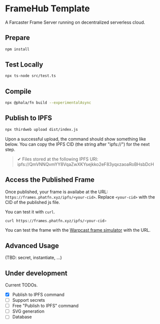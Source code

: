 # FrameHub Template

A Farcaster Frame Server running on decentralized serverless cloud.

## Prepare

```bash
npm install
```

## Test Locally

```bash
npx ts-node src/test.ts
```

## Compile

```bash
npx @phala/fn build --experimentalAsync
```

## Publish to IPFS

```bash
npx thirdweb upload dist/index.js
```

Upon a successful upload, the command should show something like below. You can copy the IPFS CID (the string after "ipfs://") for the next step.
> ✔ Files stored at the following IPFS URI: ipfs://QmVNNQvmYY8VqaZwXKYsejkko2eF83yqxzaoaRoBHsbDcH

## Access the Published Frame

Once published, your frame is availabe at the URL: `https://frames.phatfn.xyz/ipfs/<your-cid>`. Replace `<your-cid>` with the CID of the published js file.

You can test it with `curl`.

```bash
curl https://frames.phatfn.xyz/ipfs/<your-cid>
```

You can test the frame with the [Warpcast frame simulator](https://warpcast.com/~/developers/frames) with the URL.

## Advanced Usage

(TBD: secret, instantiate, ...)

## Under development

Current TODOs.

- [x] Publish to IPFS command
- [ ] Support secrets
- [ ] Free "Publish to IPFS" command
- [ ] SVG generation
- [ ] Database
